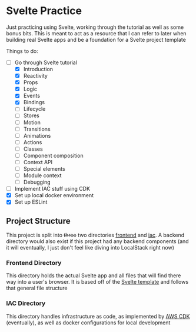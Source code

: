 # Svelte Practice
Just practicing using Svelte, working through the tutorial as well as some bonus bits. This is meant to act as a resource that I can refer to later when building real Svelte apps and be a foundation for a Svelte project template

Things to do:
- [ ] Go through Svelte tutorial
  - [X] Introduction
  - [X] Reactivity
  - [X] Props
  - [X] Logic
  - [X] Events
  - [X] Bindings
  - [ ] Lifecycle
  - [ ] Stores
  - [ ] Motion
  - [ ] Transitions
  - [ ] Animations
  - [ ] Actions
  - [ ] Classes
  - [ ] Component composition
  - [ ] Context API
  - [ ] Special elements
  - [ ] Module context
  - [ ] Debugging
- [ ] Implement IAC stuff using CDK
- [X] Set up local docker environment
- [X] Set up ESLint

## Project Structure
This project is split into ~~three~~ two directories [frontend](frontend) and [iac](iac). A backend directory would also exist if this project had any backend components (and it will eventually, I just don't feel like diving into LocalStack right now)

### Frontend Directory
This directory holds the actual Svelte app and all files that will find there way into a user's browser. It is based off of the [Svelte template](https://github.com/sveltejs/template) and follows that general file structure

### IAC Directory
This directory handles infrastructure as code, as implemented by [AWS CDK](https://aws.amazon.com/cdk/) (eventually), as well as docker configurations for local development
